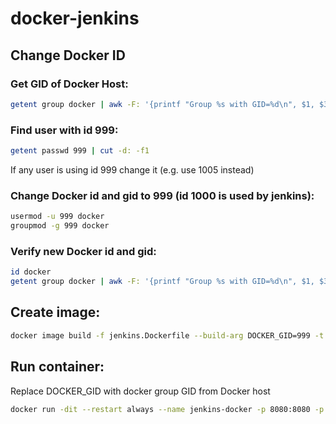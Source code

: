 # docker-jenkins

## Change Docker ID
### Get GID of Docker Host:
```sh
getent group docker | awk -F: '{printf "Group %s with GID=%d\n", $1, $3}'
```

### Find user with id 999:
```sh
getent passwd 999 | cut -d: -f1
```
If any user is using id 999 change it (e.g. use 1005 instead)

### Change Docker id and gid to 999 (id 1000 is used by jenkins):
```sh
usermod -u 999 docker
groupmod -g 999 docker
```

### Verify new Docker id and gid:
```sh
id docker
getent group docker | awk -F: '{printf "Group %s with GID=%d\n", $1, $3}'
```

## Create image:
```sh
docker image build -f jenkins.Dockerfile --build-arg DOCKER_GID=999 -t paulcosma/jenkins-docker .
```
## Run container:
Replace DOCKER_GID with docker group GID from Docker host
```sh
docker run -dit --restart always --name jenkins-docker -p 8080:8080 -p 49187:49187 --env JENKINS_SLAVE_AGENT_PORT=49187 -v jenkins_home:/var/jenkins_home -v /var/run/docker.sock:/var/run/docker.sock -v $(which docker):/usr/bin/docker -v /tmp:/tmp --env JAVA_OPTS=-Dhudson.model.DirectoryBrowserSupport.CSP="" paulcosma/jenkins-docker
```


